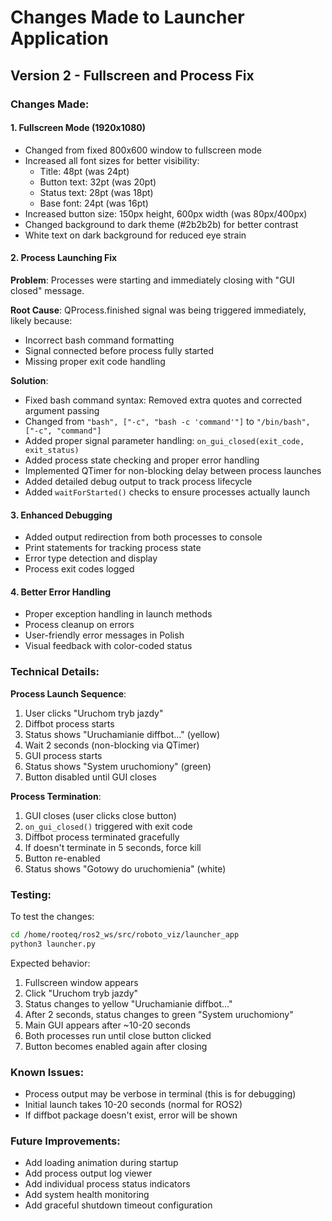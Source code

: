 # Changes Made to Launcher Application

## Version 2 - Fullscreen and Process Fix

### Changes Made:

#### 1. Fullscreen Mode (1920x1080)
- Changed from fixed 800x600 window to fullscreen mode
- Increased all font sizes for better visibility:
  - Title: 48pt (was 24pt)
  - Button text: 32pt (was 20pt)
  - Status text: 28pt (was 18pt)
  - Base font: 24pt (was 16pt)
- Increased button size: 150px height, 600px width (was 80px/400px)
- Changed background to dark theme (#2b2b2b) for better contrast
- White text on dark background for reduced eye strain

#### 2. Process Launching Fix
**Problem**: Processes were starting and immediately closing with "GUI closed" message.

**Root Cause**: QProcess.finished signal was being triggered immediately, likely because:
- Incorrect bash command formatting
- Signal connected before process fully started
- Missing proper exit code handling

**Solution**:
- Fixed bash command syntax: Removed extra quotes and corrected argument passing
- Changed from `"bash", ["-c", "bash -c 'command'"]` to `"/bin/bash", ["-c", "command"]`
- Added proper signal parameter handling: `on_gui_closed(exit_code, exit_status)`
- Added process state checking and proper error handling
- Implemented QTimer for non-blocking delay between process launches
- Added detailed debug output to track process lifecycle
- Added `waitForStarted()` checks to ensure processes actually launch

#### 3. Enhanced Debugging
- Added output redirection from both processes to console
- Print statements for tracking process state
- Error type detection and display
- Process exit codes logged

#### 4. Better Error Handling
- Proper exception handling in launch methods
- Process cleanup on errors
- User-friendly error messages in Polish
- Visual feedback with color-coded status

### Technical Details:

**Process Launch Sequence**:
1. User clicks "Uruchom tryb jazdy"
2. Diffbot process starts
3. Status shows "Uruchamianie diffbot..." (yellow)
4. Wait 2 seconds (non-blocking via QTimer)
5. GUI process starts
6. Status shows "System uruchomiony" (green)
7. Button disabled until GUI closes

**Process Termination**:
1. GUI closes (user clicks close button)
2. `on_gui_closed()` triggered with exit code
3. Diffbot process terminated gracefully
4. If doesn't terminate in 5 seconds, force kill
5. Button re-enabled
6. Status shows "Gotowy do uruchomienia" (white)

### Testing:

To test the changes:

```bash
cd /home/rooteq/ros2_ws/src/roboto_viz/launcher_app
python3 launcher.py
```

Expected behavior:
1. Fullscreen window appears
2. Click "Uruchom tryb jazdy"
3. Status changes to yellow "Uruchamianie diffbot..."
4. After 2 seconds, status changes to green "System uruchomiony"
5. Main GUI appears after ~10-20 seconds
6. Both processes run until close button clicked
7. Button becomes enabled again after closing

### Known Issues:

- Process output may be verbose in terminal (this is for debugging)
- Initial launch takes 10-20 seconds (normal for ROS2)
- If diffbot package doesn't exist, error will be shown

### Future Improvements:

- Add loading animation during startup
- Add process output log viewer
- Add individual process status indicators
- Add system health monitoring
- Add graceful shutdown timeout configuration
